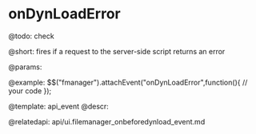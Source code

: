 onDynLoadError
=============

@todo:
	check 
    
@short:
	fires if a request to the server-side script returns an error 

@params:

@example:
$$("fmanager").attachEvent("onDynLoadError",function(){
    // your code
});

@template:	api_event
@descr:

@relatedapi:
api/ui.filemanager_onbeforedynload_event.md
